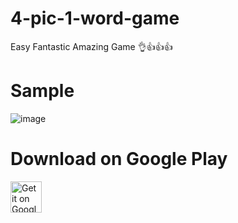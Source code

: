 # 4-pic-1-word-game
Easy Fantastic Amazing Game 👌👍👍👍

# Sample
![image](https://user-images.githubusercontent.com/108933534/216771131-1a146e28-1f68-4d04-b139-97bed01b9e19.png)

# Download on Google Play
<a href="https://play.google.com/store/apps/details?id=com.azamovhudstc.noteappplaystore">
<img alt="Get it on Google Play" src="https://play.google.com/intl/en_us/badges/images/apps/en-play-badge.png" height="50px"/></a>
